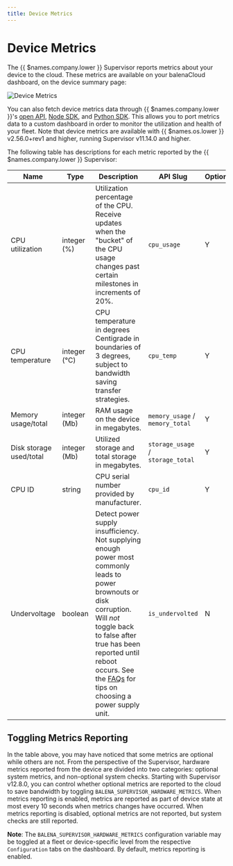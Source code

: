 ```yaml
---
title: Device Metrics
---
```


# Device Metrics

The {{ $names.company.lower }} Supervisor reports metrics about your device to the cloud. These metrics are available on your balenaCloud dashboard, on the device summary page:

![Device Metrics](https://assets.balena.io/blog-common/archive/2020/09/device-metrics-1.png)

You can also fetch device metrics data through {{ $names.company.lower }}'s [open API][api], [Node SDK][node-sdk], and [Python SDK][python-sdk]. This allows you to port metrics data to a custom dashboard in order to monitor the utilization and health of your fleet. Note that device metrics are available with {{ $names.os.lower }} v2.56.0+rev1 and higher, running Supervisor v11.14.0 and higher.

The following table has descriptions for each metric reported by the {{ $names.company.lower }} Supervisor:

| Name                    | Type         | Description | API Slug | Optional? |
|-------------------------|--------------|-------------|----------|-----------|
| CPU utilization         | integer (%)  | Utilization percentage of the CPU. Receive updates when the "bucket" of the CPU usage changes past certain milestones in increments of 20%. | `cpu_usage` | Y |
| CPU temperature         | integer (°C) | CPU temperature in degrees Centigrade in boundaries of 3 degrees, subject to bandwidth saving transfer strategies. | `cpu_temp` | Y |
| Memory usage/total      | integer (Mb) | RAM usage on the device in megabytes. | `memory_usage` / `memory_total` | Y |
| Disk storage used/total | integer (Mb) | Utilized storage and total storage in megabytes. | `storage_usage` / `storage_total` | Y |
| CPU ID                  | string       | CPU serial number provided by manufacturer. | `cpu_id` | Y |
| Undervoltage            | boolean      | Detect power supply insufficiency. Not supplying enough power most commonly leads to power brownouts or disk corruption. Will *not* toggle back to false after true has been reported until reboot occurs. See the [FAQs][choose-power-supply-unit] for tips on choosing a power supply unit. | `is_undervolted` | N |

## Toggling Metrics Reporting

In the table above, you may have noticed that some metrics are optional while others are not. From the perspective of the Supervisor, hardware metrics reported from the device are divided into two categories: optional system metrics, and non-optional system checks. Starting with Supervisor v12.8.0, you can control whether optional metrics are reported to the cloud to save bandwidth by toggling `BALENA_SUPERVISOR_HARDWARE_METRICS`. When metrics reporting is enabled, metrics are reported as part of device state at most every 10 seconds when metrics changes have occurred. When metrics reporting is disabled, optional metrics are not reported, but system checks are still reported. 

__Note__: The `BALENA_SUPERVISOR_HARDWARE_METRICS` configuration variable may be toggled at a fleet or device-specific level from the respective `Configuration` tabs on the dashboard. By default, metrics reporting is enabled.

[api]:/reference/api/overview/
[node-sdk]:/reference/sdk/node-sdk/
[python-sdk]:/reference/sdk/python-sdk/
[choose-power-supply-unit]:/faq/questions/#what-to-keep-in-mind-when-choosing-power-supply-units
